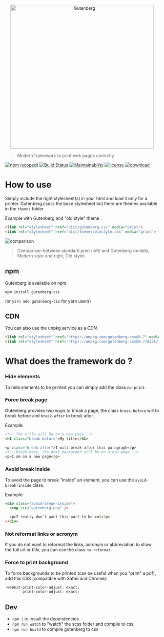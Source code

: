<p align="center">
	<img width="470" alt="Gutenberg" src="http://i.imgur.com/NlGJI3v.png">
</p>

> Modern framework to print web pages correctly

[![npm (scoped)](https://img.shields.io/npm/v/gutenberg-css.svg?style=flat-square)](https://www.npmjs.com/package/gutenberg-css)
[![Build Status](https://travis-ci.org/BafS/Gutenberg.svg?branch=master)](https://travis-ci.org/BafS/Gutenberg)
[![Maintainability](https://api.codeclimate.com/v1/badges/cd58cc2133d461631f7f/maintainability)](https://codeclimate.com/github/BafS/Gutenberg/maintainability)
[![license](https://img.shields.io/npm/l/gutenberg-css.svg?style=flat-square)]()
[![download](https://img.shields.io/npm/dm/gutenberg-css.svg?style=flat-square)]()

# How to use

Simply include the right stylesheet(s) in your html and load it only for a printer.
Gutenberg.css is the base stylesheet but there are themes available in the `themes` folder.

Example with Gutenberg and "old style" theme :

```html
<link rel="stylesheet" href="dist/gutenberg.css" media="print">
<link rel="stylesheet" href="dist/themes/oldstyle.css" media="print"> <!-- optional -->
```

![comparison](https://i.imgur.com/tL5cHhn.png)

> Comparison between standard print (left) and Gutenberg (middle, Modern style and right, Old style)

## npm

Gutenberg is available on npm

```
npm install gutenberg-css
```

(or `yarn add gutenberg-css` for yarn users)

## CDN

You can also use the unpkg service as a *CDN*.

```html
<link rel="stylesheet" href="https://unpkg.com/gutenberg-css@0.7" media="print">
<link rel="stylesheet" href="https://unpkg.com/gutenberg-css@0.7/dist/themes/oldstyle.min.css" media="print">
```


# What does the framework do ?

### Hide elements

To hide elements to be printed you can simply add the class `no-print`.

### Force break page

Gutenberg provides two ways to break a page, the class `break-before` will to break before and `break-after` to break after.

Example:

```html
<!-- The title will be on a new page -->
<h1 class="break-before">My title</h1>

<p class="break-after">I will break after this paragraph</p>
<!-- Break here, the next paragraph will be on a new page -->
<p>I am on a new page</p>
```

### Avoid break inside

To avoid the page to break "inside" an element, you can use the `avoid-break-inside` class.

Example:

```html
<div class="avoid-break-inside">
  <img src="gutenberg.png" />

  <p>I really don't want this part to be cut</p>
</div>
```

### Not reformat links or acronym

If you do not want to reformat the links, acronym or abbreviation to show the full url or title, you can use the class `no-reformat`.

### Force to print background

To force backgrounds to be printed (can be useful when you "print" a pdf), add this CSS (compatible with Safari and Chrome):

```css
-webkit-print-color-adjust: exact;
        print-color-adjust: exact;
```

## Dev

 - `npm i` to install the dependencies
 - `npm run watch` to "watch" the scss folder and compile to css
 - `npm run build` to compile gutenberg to css
